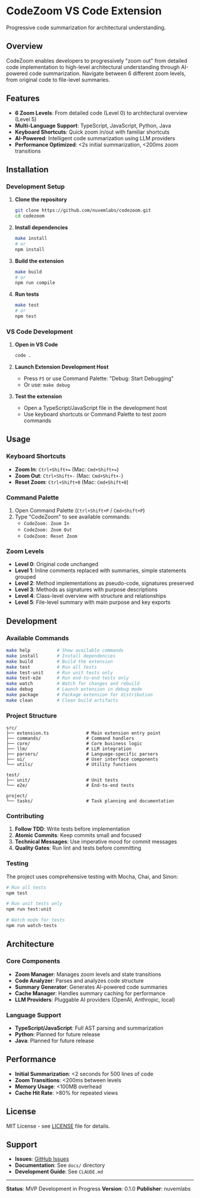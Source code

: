 # CodeZoom VS Code Extension

Progressive code summarization for architectural understanding.

## Overview

CodeZoom enables developers to progressively "zoom out" from detailed code implementation to high-level architectural understanding through AI-powered code summarization. Navigate between 6 different zoom levels, from original code to file-level summaries.

## Features

- **6 Zoom Levels**: From detailed code (Level 0) to architectural overview (Level 5)
- **Multi-Language Support**: TypeScript, JavaScript, Python, Java
- **Keyboard Shortcuts**: Quick zoom in/out with familiar shortcuts
- **AI-Powered**: Intelligent code summarization using LLM providers
- **Performance Optimized**: <2s initial summarization, <200ms zoom transitions

## Installation

### Development Setup

1. **Clone the repository**
   ```bash
   git clone https://github.com/nuvemlabs/codezoom.git
   cd codezoom
   ```

2. **Install dependencies**
   ```bash
   make install
   # or
   npm install
   ```

3. **Build the extension**
   ```bash
   make build
   # or
   npm run compile
   ```

4. **Run tests**
   ```bash
   make test
   # or
   npm test
   ```

### VS Code Development

1. **Open in VS Code**
   ```bash
   code .
   ```

2. **Launch Extension Development Host**
   - Press `F5` or use Command Palette: "Debug: Start Debugging"
   - Or use: `make debug`

3. **Test the extension**
   - Open a TypeScript/JavaScript file in the development host
   - Use keyboard shortcuts or Command Palette to test zoom commands

## Usage

### Keyboard Shortcuts

- **Zoom In**: `Ctrl+Shift+=` (Mac: `Cmd+Shift+=`)
- **Zoom Out**: `Ctrl+Shift+-` (Mac: `Cmd+Shift+-`)
- **Reset Zoom**: `Ctrl+Shift+0` (Mac: `Cmd+Shift+0`)

### Command Palette

1. Open Command Palette (`Ctrl+Shift+P` / `Cmd+Shift+P`)
2. Type "CodeZoom" to see available commands:
   - `CodeZoom: Zoom In`
   - `CodeZoom: Zoom Out`
   - `CodeZoom: Reset Zoom`

### Zoom Levels

- **Level 0**: Original code unchanged
- **Level 1**: Inline comments replaced with summaries, simple statements grouped
- **Level 2**: Method implementations as pseudo-code, signatures preserved
- **Level 3**: Methods as signatures with purpose descriptions
- **Level 4**: Class-level overview with structure and relationships
- **Level 5**: File-level summary with main purpose and key exports

## Development

### Available Commands

```bash
make help          # Show available commands
make install       # Install dependencies
make build         # Build the extension
make test          # Run all tests
make test-unit     # Run unit tests only
make test-e2e      # Run end-to-end tests only
make watch         # Watch for changes and rebuild
make debug         # Launch extension in debug mode
make package       # Package extension for distribution
make clean         # Clean build artifacts
```

### Project Structure

```
src/
├── extension.ts              # Main extension entry point
├── commands/                 # Command handlers
├── core/                     # Core business logic
├── llm/                      # LLM integration
├── parsers/                  # Language-specific parsers
├── ui/                       # User interface components
└── utils/                    # Utility functions

test/
├── unit/                     # Unit tests
└── e2e/                      # End-to-end tests

project/
└── tasks/                    # Task planning and documentation
```

### Contributing

1. **Follow TDD**: Write tests before implementation
2. **Atomic Commits**: Keep commits small and focused
3. **Technical Messages**: Use imperative mood for commit messages
4. **Quality Gates**: Run lint and tests before committing

### Testing

The project uses comprehensive testing with Mocha, Chai, and Sinon:

```bash
# Run all tests
npm test

# Run unit tests only
npm run test:unit

# Watch mode for tests
npm run watch-tests
```

## Architecture

### Core Components

- **Zoom Manager**: Manages zoom levels and state transitions
- **Code Analyzer**: Parses and analyzes code structure
- **Summary Generator**: Generates AI-powered code summaries
- **Cache Manager**: Handles summary caching for performance
- **LLM Providers**: Pluggable AI providers (OpenAI, Anthropic, local)

### Language Support

- **TypeScript/JavaScript**: Full AST parsing and summarization
- **Python**: Planned for future release
- **Java**: Planned for future release

## Performance

- **Initial Summarization**: <2 seconds for 500 lines of code
- **Zoom Transitions**: <200ms between levels
- **Memory Usage**: <100MB overhead
- **Cache Hit Rate**: >80% for repeated views

## License

MIT License - see [LICENSE](LICENSE) file for details.

## Support

- **Issues**: [GitHub Issues](https://github.com/nuvemlabs/codezoom/issues)
- **Documentation**: See `docs/` directory
- **Development Guide**: See `CLAUDE.md`

---

**Status**: MVP Development in Progress
**Version**: 0.1.0
**Publisher**: nuvemlabs